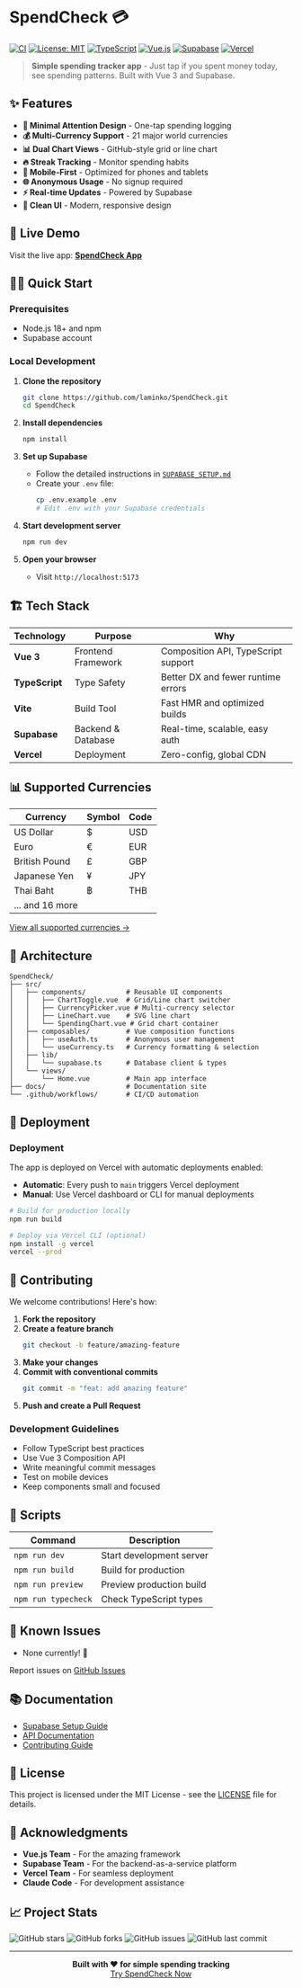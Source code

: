 # SpendCheck 💳

[![CI](https://github.com/laminko/SpendCheck/actions/workflows/ci.yml/badge.svg)](https://github.com/laminko/SpendCheck/actions/workflows/ci.yml)
[![License: MIT](https://img.shields.io/badge/License-MIT-yellow.svg)](https://opensource.org/licenses/MIT)
[![TypeScript](https://img.shields.io/badge/TypeScript-007ACC?logo=typescript&logoColor=white)](https://typescriptlang.org/)
[![Vue.js](https://img.shields.io/badge/Vue.js-35495E?logo=vue.js&logoColor=4FC08D)](https://vuejs.org/)
[![Supabase](https://img.shields.io/badge/Supabase-3ECF8E?logo=supabase&logoColor=white)](https://supabase.com/)
[![Vercel](https://img.shields.io/badge/Vercel-000000?logo=vercel&logoColor=white)](https://vercel.com/)

> **Simple spending tracker app** - Just tap if you spent money today, see spending patterns. Built with Vue 3 and Supabase.

## ✨ Features

- **🎯 Minimal Attention Design** - One-tap spending logging
- **💰 Multi-Currency Support** - 21 major world currencies
- **📊 Dual Chart Views** - GitHub-style grid or line chart
- **🔥 Streak Tracking** - Monitor spending habits
- **📱 Mobile-First** - Optimized for phones and tablets
- **🌐 Anonymous Usage** - No signup required
- **⚡ Real-time Updates** - Powered by Supabase
- **🎨 Clean UI** - Modern, responsive design

## 🚀 Live Demo

Visit the live app: **[SpendCheck App](https://spend-check-eta.vercel.app)**

## 🏃‍♂️ Quick Start

### Prerequisites

- Node.js 18+ and npm
- Supabase account

### Local Development

1. **Clone the repository**
   ```bash
   git clone https://github.com/laminko/SpendCheck.git
   cd SpendCheck
   ```

2. **Install dependencies**
   ```bash
   npm install
   ```

3. **Set up Supabase**
   - Follow the detailed instructions in [`SUPABASE_SETUP.md`](./SUPABASE_SETUP.md)
   - Create your `.env` file:
     ```bash
     cp .env.example .env
     # Edit .env with your Supabase credentials
     ```

4. **Start development server**
   ```bash
   npm run dev
   ```

5. **Open your browser**
   - Visit `http://localhost:5173`

## 🏗️ Tech Stack

| Technology | Purpose | Why |
|------------|---------|-----|
| **Vue 3** | Frontend Framework | Composition API, TypeScript support |
| **TypeScript** | Type Safety | Better DX and fewer runtime errors |
| **Vite** | Build Tool | Fast HMR and optimized builds |
| **Supabase** | Backend & Database | Real-time, scalable, easy auth |
| **Vercel** | Deployment | Zero-config, global CDN |

## 📊 Supported Currencies

| Currency | Symbol | Code |
|----------|--------|------|
| US Dollar | $ | USD |
| Euro | € | EUR |
| British Pound | £ | GBP |
| Japanese Yen | ¥ | JPY |
| Thai Baht | ฿ | THB |
| ... and 16 more | | |

[View all supported currencies →](./src/composables/useCurrency.ts)

## 🎯 Architecture

```
SpendCheck/
├── src/
│   ├── components/          # Reusable UI components
│   │   ├── ChartToggle.vue  # Grid/Line chart switcher
│   │   ├── CurrencyPicker.vue # Multi-currency selector
│   │   ├── LineChart.vue    # SVG line chart
│   │   └── SpendingChart.vue # Grid chart container
│   ├── composables/         # Vue composition functions
│   │   ├── useAuth.ts       # Anonymous user management
│   │   └── useCurrency.ts   # Currency formatting & selection
│   ├── lib/
│   │   └── supabase.ts      # Database client & types
│   └── views/
│       └── Home.vue         # Main app interface
├── docs/                    # Documentation site
└── .github/workflows/       # CI/CD automation
```

## 🚀 Deployment

### Deployment

The app is deployed on Vercel with automatic deployments enabled:
- **Automatic**: Every push to `main` triggers Vercel deployment
- **Manual**: Use Vercel dashboard or CLI for manual deployments

```bash
# Build for production locally
npm run build

# Deploy via Vercel CLI (optional)
npm install -g vercel
vercel --prod
```

## 🤝 Contributing

We welcome contributions! Here's how:

1. **Fork the repository**
2. **Create a feature branch**
   ```bash
   git checkout -b feature/amazing-feature
   ```
3. **Make your changes**
4. **Commit with conventional commits**
   ```bash
   git commit -m "feat: add amazing feature"
   ```
5. **Push and create a Pull Request**

### Development Guidelines

- Follow TypeScript best practices
- Use Vue 3 Composition API
- Write meaningful commit messages
- Test on mobile devices
- Keep components small and focused

## 📝 Scripts

| Command | Description |
|---------|-------------|
| `npm run dev` | Start development server |
| `npm run build` | Build for production |
| `npm run preview` | Preview production build |
| `npm run typecheck` | Check TypeScript types |

## 🐛 Known Issues

- None currently! 🎉

Report issues on [GitHub Issues](https://github.com/laminko/SpendCheck/issues)

## 📚 Documentation

- [Supabase Setup Guide](./SUPABASE_SETUP.md)
- [API Documentation](https://laminko.github.io/SpendCheck/)
- [Contributing Guide](./CONTRIBUTING.md)

## 📄 License

This project is licensed under the MIT License - see the [LICENSE](./LICENSE) file for details.

## 🙏 Acknowledgments

- **Vue.js Team** - For the amazing framework
- **Supabase Team** - For the backend-as-a-service platform
- **Vercel Team** - For seamless deployment
- **Claude Code** - For development assistance

## 📈 Project Stats

![GitHub stars](https://img.shields.io/github/stars/laminko/SpendCheck?style=social)
![GitHub forks](https://img.shields.io/github/forks/laminko/SpendCheck?style=social)
![GitHub issues](https://img.shields.io/github/issues/laminko/SpendCheck)
![GitHub last commit](https://img.shields.io/github/last-commit/laminko/SpendCheck)

---

<div align="center">
  <strong>Built with ❤️ for simple spending tracking</strong>
  <br>
  <a href="https://spend-check-eta.vercel.app">Try SpendCheck Now</a>
</div>
